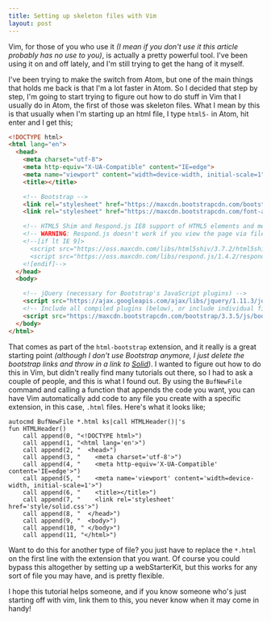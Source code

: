 ```yaml
---
title: Setting up skeleton files with Vim
layout: post
---
```

 
Vim, for those of you who use it _(I mean if you don't use it this article probably has no use to you)_, is actually a pretty powerful tool. I've been using it on and off lately, and I'm still trying to get the hang of it myself.   

I've been trying to make the switch from Atom, but one of the main things that holds me back is that I'm a lot faster in Atom. So I decided that step by step, I'm going to start trying to figure out how to do stuff in Vim that I usually do in Atom, the first of those was skeleton files. What I mean by this is that usually when I'm starting up an html file, I type `html5-` in Atom, hit enter and I get this;

```html
<!DOCTYPE html>
<html lang="en">
  <head>
    <meta charset="utf-8">
    <meta http-equiv="X-UA-Compatible" content="IE=edge">
    <meta name="viewport" content="width=device-width, initial-scale=1">
    <title></title>

    <!-- Bootstrap -->
    <link rel="stylesheet" href="https://maxcdn.bootstrapcdn.com/bootstrap/3.3.5/css/bootstrap.min.css">
    <link rel="stylesheet" href="https://maxcdn.bootstrapcdn.com/font-awesome/4.4.0/css/font-awesome.min.css">

    <!-- HTML5 Shim and Respond.js IE8 support of HTML5 elements and media queries -->
    <!-- WARNING: Respond.js doesn't work if you view the page via file:// -->
    <!--[if lt IE 9]>
      <script src="https://oss.maxcdn.com/libs/html5shiv/3.7.2/html5shiv.js"></script>
      <script src="https://oss.maxcdn.com/libs/respond.js/1.4.2/respond.min.js"></script>
    <![endif]-->
  </head>
  <body>

    <!-- jQuery (necessary for Bootstrap's JavaScript plugins) -->
    <script src="https://ajax.googleapis.com/ajax/libs/jquery/1.11.3/jquery.min.js"></script>
    <!-- Include all compiled plugins (below), or include individual files as needed -->
    <script src="https://maxcdn.bootstrapcdn.com/bootstrap/3.3.5/js/bootstrap.min.js"></script>
  </body>
</html>
```

That comes as part of the `html-bootstrap` extension, and it really is a great starting point _(although I don't use Bootstrap anymore, I just delete the bootstrap links and throw in a link to [Solid](http://solid.buzzfeed.com))_. I wanted to figure out how to do this in Vim, but didn't really find many tutorials out there, so I had to ask a couple of people, and this is what I found out. By using the `BufNewFile` command and calling a function that appends the code you want, you can have Vim automatically add code to any file you create with a specific extension, in this case, `.html` files. Here's what it looks like; 

```vim
autocmd BufNewFile *.html ks|call HTMLHeader()|'s
fun HTMLHeader() 
    call append(0, "<!DOCTYPE html>")
    call append(1, "<html lang='en'>")
    call append(2, "  <head>")
    call append(3, "    <meta charset='utf-8'>")
    call append(4, "    <meta http-equiv='X-UA-Compatible' content='IE=edge'>")
    call append(5, "    <meta name='viewport' content='width=device-width, initial-scale=1'>")
    call append(6, "    <title></title>")
    call append(7, "    <link rel='stylesheet' href='style/solid.css'>")
    call append(8, "  </head>")
    call append(9, "  <body>")
    call append(10, " </body>")
    call append(11, "</html>")
```

Want to do this for another type of file? you just have to replace the `*.html` on the first line with the extension that you want. Of course you could bypass this altogether by setting up a webStarterKit, but this works for any sort of file you may have, and is pretty flexible.  

I hope this tutorial helps someone, and if you know someone who's just starting off with vim, link them to this, you never know when it may come in handy! 